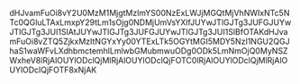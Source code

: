 dHJvamFuOi8vY2U0MzM1MjgtMzlmYS00NzExLWJjMGQtMjVhNWIxNTc5NTc0QGluLTAxLmxpY29tLm1sOjg0NDMjUmVsYXlfJUYwJTlGJTg3JUFGJUYwJTlGJTg3JUI1SlAtJUYwJTlGJTg3JUFGJUYwJTlGJTg3JUI1SlBfOTAKdHJvamFuOi8vZTQ5ZjkxMzItNGYxYy00YTExLTk5OGYtMGI5MDY5NzI1NGU2QGJhaS1waWFvLXdhbmctemhlLmlwbGMubmwuODg0ODk5LmNmOjQ0MyNSZWxheV8lRjAlOUYlODclQjMlRjAlOUYlODclQjFOTC0lRjAlOUYlODclQjMlRjAlOUYlODclQjFOTF8xNjAK